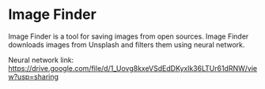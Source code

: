 # Image Finder

Image Finder is a tool for saving images from open sources.
Image Finder downloads images from Unsplash and filters them using neural network.

Neural network link: https://drive.google.com/file/d/1_Uovg8kxeVSdEdDKyxlk36LTUr61dRNW/view?usp=sharing
